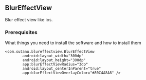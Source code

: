 ## BlurEffectView


Blur effect view like ios.


### Prerequisites

What things you need to install the software and how to install them

```
<com.sutanu.blureffectview.BlurEffectView
        android:layout_width="300dp"
        android:layout_height="300dp"
        app:blurEffectViewRadius="3dp"
        android:layout_centerInParent="true"
        app:blurEffectViewOverlayColor="#80C4A8A8" />
```



